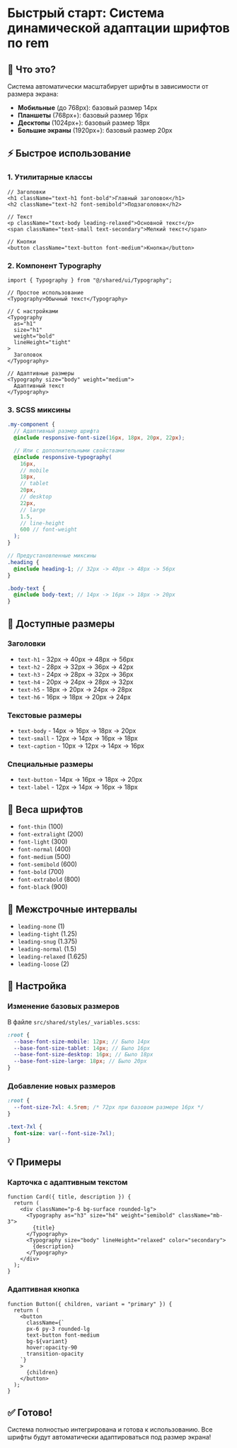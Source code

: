 # Быстрый старт: Система динамической адаптации шрифтов по rem

## 🚀 Что это?

Система автоматически масштабирует шрифты в зависимости от размера экрана:

- **Мобильные** (до 768px): базовый размер 14px
- **Планшеты** (768px+): базовый размер 16px
- **Десктопы** (1024px+): базовый размер 18px
- **Большие экраны** (1920px+): базовый размер 20px

## ⚡ Быстрое использование

### 1. Утилитарные классы

```tsx
// Заголовки
<h1 className="text-h1 font-bold">Главный заголовок</h1>
<h2 className="text-h2 font-semibold">Подзаголовок</h2>

// Текст
<p className="text-body leading-relaxed">Основной текст</p>
<span className="text-small text-secondary">Мелкий текст</span>

// Кнопки
<button className="text-button font-medium">Кнопка</button>
```

### 2. Компонент Typography

```tsx
import { Typography } from "@/shared/ui/Typography";

// Простое использование
<Typography>Обычный текст</Typography>

// С настройками
<Typography
  as="h1"
  size="h1"
  weight="bold"
  lineHeight="tight"
>
  Заголовок
</Typography>

// Адаптивные размеры
<Typography size="body" weight="medium">
  Адаптивный текст
</Typography>
```

### 3. SCSS миксины

```scss
.my-component {
  // Адаптивный размер шрифта
  @include responsive-font-size(16px, 18px, 20px, 22px);

  // Или с дополнительными свойствами
  @include responsive-typography(
    16px,
    // mobile
    18px,
    // tablet
    20px,
    // desktop
    22px,
    // large
    1.5,
    // line-height
    600 // font-weight
  );
}

// Предустановленные миксины
.heading {
  @include heading-1; // 32px -> 40px -> 48px -> 56px
}

.body-text {
  @include body-text; // 14px -> 16px -> 18px -> 20px
}
```

## 📱 Доступные размеры

### Заголовки

- `text-h1` - 32px → 40px → 48px → 56px
- `text-h2` - 28px → 32px → 36px → 42px
- `text-h3` - 24px → 28px → 32px → 36px
- `text-h4` - 20px → 24px → 28px → 32px
- `text-h5` - 18px → 20px → 24px → 28px
- `text-h6` - 16px → 18px → 20px → 24px

### Текстовые размеры

- `text-body` - 14px → 16px → 18px → 20px
- `text-small` - 12px → 14px → 16px → 18px
- `text-caption` - 10px → 12px → 14px → 16px

### Специальные размеры

- `text-button` - 14px → 16px → 18px → 20px
- `text-label` - 12px → 14px → 16px → 18px

## 🎨 Веса шрифтов

- `font-thin` (100)
- `font-extralight` (200)
- `font-light` (300)
- `font-normal` (400)
- `font-medium` (500)
- `font-semibold` (600)
- `font-bold` (700)
- `font-extrabold` (800)
- `font-black` (900)

## 📏 Межстрочные интервалы

- `leading-none` (1)
- `leading-tight` (1.25)
- `leading-snug` (1.375)
- `leading-normal` (1.5)
- `leading-relaxed` (1.625)
- `leading-loose` (2)

## 🔧 Настройка

### Изменение базовых размеров

В файле `src/shared/styles/_variables.scss`:

```scss
:root {
  --base-font-size-mobile: 12px; // Было 14px
  --base-font-size-tablet: 14px; // Было 16px
  --base-font-size-desktop: 16px; // Было 18px
  --base-font-size-large: 18px; // Было 20px
}
```

### Добавление новых размеров

```scss
:root {
  --font-size-7xl: 4.5rem; /* 72px при базовом размере 16px */
}

.text-7xl {
  font-size: var(--font-size-7xl);
}
```

## 💡 Примеры

### Карточка с адаптивным текстом

```tsx
function Card({ title, description }) {
  return (
    <div className="p-6 bg-surface rounded-lg">
      <Typography as="h3" size="h4" weight="semibold" className="mb-3">
        {title}
      </Typography>
      <Typography size="body" lineHeight="relaxed" color="secondary">
        {description}
      </Typography>
    </div>
  );
}
```

### Адаптивная кнопка

```tsx
function Button({ children, variant = "primary" }) {
  return (
    <button
      className={`
      px-6 py-3 rounded-lg
      text-button font-medium
      bg-${variant}
      hover:opacity-90
      transition-opacity
    `}
    >
      {children}
    </button>
  );
}
```

## ✅ Готово!

Система полностью интегрирована и готова к использованию. Все шрифты будут автоматически адаптироваться под размер экрана!
